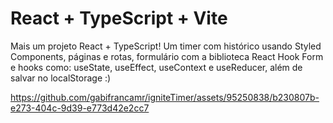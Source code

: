 # React + TypeScript + Vite

Mais um projeto React + TypeScript! Um timer com histórico usando Styled Components, páginas e rotas, formulário com a biblioteca React Hook Form e hooks como: useState, useEffect, useContext e useReducer, além de salvar no localStorage :) 

https://github.com/gabifrancamr/igniteTimer/assets/95250838/b230807b-e273-404c-9d39-e773d42e2cc7

